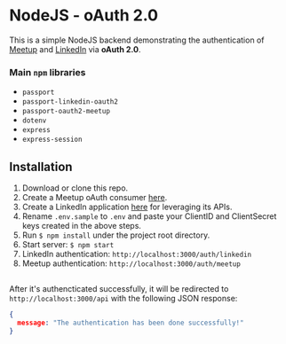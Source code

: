 # NodeJS - oAuth 2.0
This is a simple NodeJS backend demonstrating the authentication of [Meetup](https://www.meetup.com/) and [LinkedIn](https://linkedin.com/) via **oAuth 2.0**.

### Main `npm` libraries
* `passport`
* `passport-linkedin-oauth2`
* `passport-oauth2-meetup`
* `dotenv`
* `express`
* `express-session`

## Installation
1. Download or clone this repo.
2. Create a Meetup oAuth consumer [here](https://secure.meetup.com/meetup_api/oauth_consumers/).
3. Create a LinkedIn application [here](https://www.linkedin.com/developer/apps) for leveraging its APIs.
4. Rename `.env.sample` to `.env` and paste your ClientID and ClientSecret keys created in the above steps.
5. Run `$ npm install` under the project root directory.
6. Start server: `$ npm start`
7. LinkedIn authentication: `http://localhost:3000/auth/linkedin`
8. Meetup authentication: `http://localhost:3000/auth/meetup`

##  
After it's authencticated successfully, it will be redirected to `http://localhost:3000/api` with the following JSON response:
```json
{
  message: "The authentication has been done successfully!"
}
```